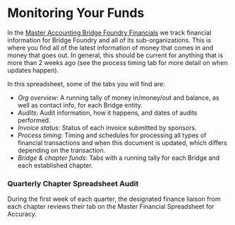 # Monitoring Your Funds

In the [Master Accounting Bridge Foundry Financials](http://bit.ly/bridges-financials) we track financial information for Bridge Foundry and all of its sub-organizations. This is where you find all of the latest information of money that comes in and money that goes out.  In general, this should be current for anything that is more than 2 weeks ago (see the process timing tab for more detail on when updates happen).

In this spreadsheet, some of the tabs you will find are:

* *Org overview*: A running tally of money in/money/out and balance, as well as contact info, for each Bridge entity.
* *Audits*: Audit information, how it happens, and dates of audits performed.
* *Invoice status*: Status of each invoice submitted by sponsors.
* *Process timing*: Timing and schedules for processing all types of financial transactions and when this document is updated, which differs depending on the transaction.
* *Bridge & chapter funds*: Tabs with a running tally for each Bridge and each established chapter.

### Quarterly Chapter Spreadsheet Audit
During the first week of each quarter, the designated finance liaison from each chapter reviews their tab on the Master Financial Spreadsheet for Accuracy.
